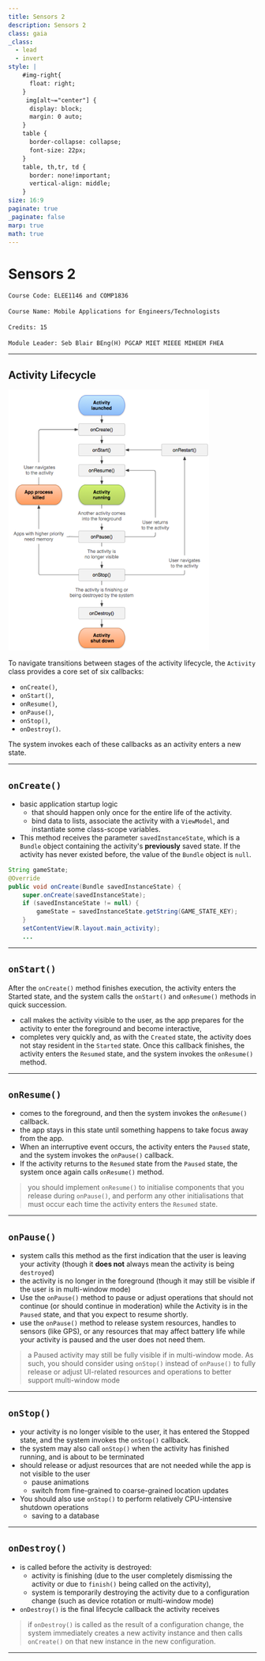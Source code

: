 ```yaml
---
title: Sensors 2
description: Sensors 2
class: gaia
_class:
  - lead
  - invert
style: |
    #img-right{
      float: right;
    }
     img[alt~="center"] {
      display: block;
      margin: 0 auto;
    }
    table {
      border-collapse: collapse;
      font-size: 22px;
    }
    table, th,tr, td {
      border: none!important;
      vertical-align: middle;
    }
size: 16:9
paginate: true
_paginate: false
marp: true
math: true
---
```


# Sensors 2

    Course Code: ELEE1146 and COMP1836

    Course Name: Mobile Applications for Engineers/Technologists

    Credits: 15

    Module Leader: Seb Blair BEng(H) PGCAP MIET MIEEE MIHEEM FHEA

---

## Activity Lifecycle
![bg right:50% 80%](../../figures/activoityLifeCycle.png)

To navigate transitions between stages of the activity lifecycle, the `Activity` class provides a core set of six callbacks: 
- `onCreate()`, 
- `onStart()`, 
- `onResume()`, 
- `onPause()`,
- `onStop()`,
- `onDestroy()`.

 The system invokes each of these callbacks as an activity enters a new state.

 ---

## `onCreate()`

- basic application startup logic
  -  that should happen only once for the entire life of the activity. 
  -  bind data to lists, associate the activity with a `ViewModel`, and instantiate some class-scope variables. 
- This method receives the parameter `savedInstanceState`, which is a `Bundle` object containing the activity's **previously** saved state. If the activity has never existed before, the value of the `Bundle` object is `null`.

```java
String gameState;
@Override
public void onCreate(Bundle savedInstanceState) {
    super.onCreate(savedInstanceState);
    if (savedInstanceState != null) {
        gameState = savedInstanceState.getString(GAME_STATE_KEY);
    }
    setContentView(R.layout.main_activity);
    ...
```

---

## `onStart()`

After the `onCreate()` method finishes execution, the activity enters the Started state, and the system calls the `onStart()` and `onResume()` methods in quick succession.

- call makes the activity visible to the user, as the app prepares for the activity to enter the foreground and become interactive, 
- completes very quickly and, as with the `Created` state, the activity does not stay resident in the `Started` state. Once this callback finishes, the activity enters the `Resumed` state, and the system invokes the `onResume()` method.

--- 

## `onResume()`

- comes to the foreground, and then the system invokes the `onResume()` callback. 
- the app stays in this state until something happens to take focus away from the app.
- When an interruptive event occurs, the activity enters the `Paused` state, and the system invokes the `onPause()` callback.
- If the activity returns to the `Resumed` state from the `Paused` state, the system once again calls `onResume()` method. 
> you should implement `onResume()` to initialise components that you release during `onPause()`, and perform any other initialisations that must occur each time the activity enters the `Resumed` state. 

---

## `onPause()`

- system calls this method as the first indication that the user is leaving your activity (though it **does not** always mean the activity is being `destroyed`)
- the activity is no longer in the foreground (though it may still be visible if the user is in multi-window mode)
- Use the `onPause()` method to pause or adjust operations that should not continue (or should continue in moderation) while the Activity is in the `Paused` state, and that you expect to resume shortly.
- use the `onPause()` method to release system resources, handles to sensors (like GPS), or any resources that may affect battery life while your activity is paused and the user does not need them.
> a Paused activity may still be fully visible if in multi-window mode. As such, you should consider using `onStop()` instead of `onPause()` to fully release or adjust UI-related resources and operations to better support multi-window mode

---

## `onStop()`

- your activity is no longer visible to the user, it has entered the Stopped state, and the system invokes the `onStop()` callback.
- the system may also call `onStop()` when the activity has finished running, and is about to be terminated
- should release or adjust resources that are not needed while the app is not visible to the user
  - pause animations
  - switch from fine-grained to coarse-grained location updates
- You should also use `onStop()` to perform relatively CPU-intensive shutdown operations
  - saving to a database

---

## `onDestroy()`

- is called before the activity is destroyed:
  - activity is finishing (due to the user completely dismissing the activity or due to `finish()` being called on the activity), 
  -  system is temporarily destroying the activity due to a configuration change (such as device rotation or multi-window mode)
- `onDestroy()` is the final lifecycle callback the activity receives
> if `onDestroy()` is called as the result of a configuration change, the system immediately creates a new activity instance and then calls `onCreate()` on that new instance in the new configuration.

---
